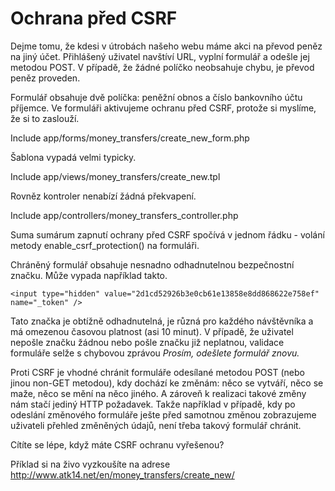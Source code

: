 Ochrana před CSRF
=================

Dejme tomu, že kdesi v útrobách našeho webu máme akci na převod peněz na jiný účet. Přihlášený uživatel navštíví URL, vyplní formulář a odešle jej metodou POST. V případě, že žádné políčko neobsahuje chybu, je převod peněz proveden.

Formulář obsahuje dvě políčka: peněžní obnos a číslo bankovního účtu příjemce. Ve formuláři aktivujeme ochranu před CSRF, protože si myslíme, že si to zaslouží.

Include app/forms/money_transfers/create_new_form.php

Šablona vypadá velmi typicky.

Include app/views/money_transfers/create_new.tpl

Rovněz kontroler nenabízí žádná překvapení.

Include app/controllers/money_transfers_controller.php

Suma sumárum zapnutí ochrany před CSRF spočívá v jednom řádku - volání metody enable\_csrf\_protection() na formuláři.

Chráněný formulář obsahuje nesnadno odhadnutelnou bezpečnostní značku. Může vypada například takto.
 
	<input type="hidden" value="2d1cd52926b3e0cb61e13858e8dd868622e758ef" name="_token" />

Tato značka je obtížně odhadnutelná, je různá pro každého návštěvníka a má omezenou časovou platnost (asi 10 minut). V případě, že uživatel nepošle značku žádnou nebo pošle značku již neplatnou, validace formuláře selže s chybovou zprávou *Prosím, odešlete formulář znovu.*

Proti CSRF je vhodné chránit formuláře odesílané metodou POST (nebo jinou non-GET metodou), kdy dochází ke změnám: něco se vytváří, něco se maže, něco se mění na něco jiného. A zároveň k realizaci takové změny nám stačí jediný HTTP požadavek.
Takže například v případě, kdy po odeslání změnového formuláře ješte před samotnou změnou zobrazujeme uživateli přehled změněných údajů, není třeba takový formulář chránit.

Cítíte se lépe, když máte CSRF ochranu vyřešenou?

Příklad si na živo vyzkoušíte na adrese <http://www.atk14.net/en/money_transfers/create_new/>
